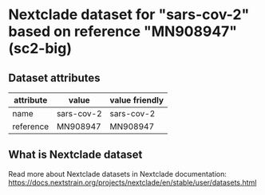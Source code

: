 # Nextclade dataset for "sars-cov-2" based on reference "MN908947" (sc2-big)


## Dataset attributes

| attribute            | value                | value friendly                           |
| -------------------- | -------------------- | ---------------------------------------- |
| name                 | sars-cov-2           | sars-cov-2                               |
| reference            | MN908947             | MN908947                                 |


## What is Nextclade dataset

Read more about Nextclade datasets in Nextclade documentation: https://docs.nextstrain.org/projects/nextclade/en/stable/user/datasets.html
